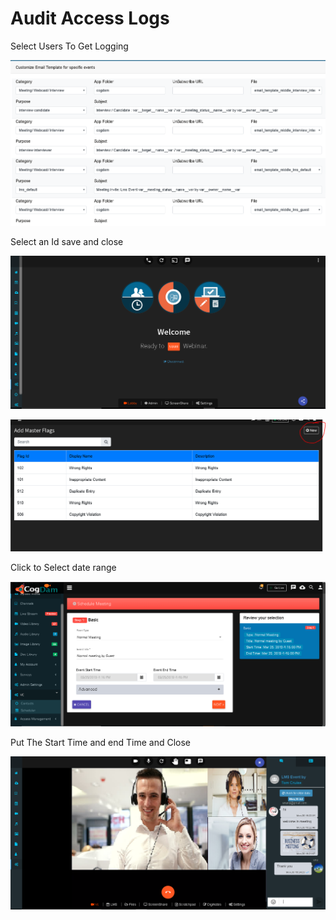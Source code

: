 # Audit Access Logs

Select Users To Get Logging

![](../.gitbook/assets/image%20%2895%29.png)

Select an Id save and close

![](../.gitbook/assets/image%20%28194%29.png)

![](../.gitbook/assets/image%20%28239%29.png)

Click to Select date range

![](../.gitbook/assets/image%20%28138%29.png)

Put The Start Time and end Time and Close

![](../.gitbook/assets/image%20%28188%29.png)

